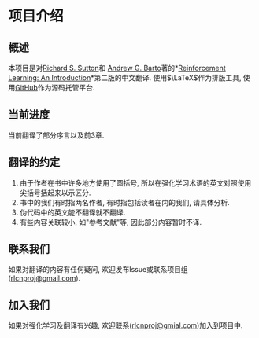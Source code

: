 # 项目介绍

## 概述

本项目是对[Richard S. Sutton](http://incompleteideas.net/index.html)和 [Andrew G. Barto](http://www-anw.cs.umass.edu/~barto/)著的*[Reinforcement Learning: An Introduction](http://incompleteideas.net/book/the-book-2nd.html)*第二版的中文翻译. 使用$\LaTeX$作为排版工具, 使用[GitHub](https://github.com/)作为源码托管平台.

## 当前进度

当前翻译了部分序言以及前3章. 

## 翻译的约定

1. 由于作者在书中许多地方使用了圆括号, 所以在强化学习术语的英文对照使用尖括号括起来以示区分.
2. 书中的我们有时指两名作者, 有时指包括读者在内的我们, 请具体分析.
3. 伪代码中的英文能不翻译就不翻译.
4. 有些内容关联较小, 如"参考文献"等, 因此部分内容暂时不译.

## 联系我们

 如果对翻译的内容有任何疑问, 欢迎发布Issue或联系项目组(rlcnproj@gmail.com).

## 加入我们

 如果对强化学习及翻译有兴趣, 欢迎联系(rlcnproj@gmial.com)加入到项目中.
